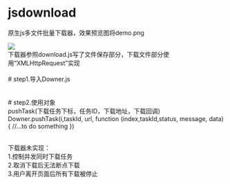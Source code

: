 # jsdownload
原生js多文件批量下载器，效果预览图将demo.png

<img src='https://raw.githubusercontent.com/lambertlei/jsdownload/main/demo.png'/>

<br/>
下载器参照download.js写了文件保存部分，下载文件部分使用“XMLHttpRequest”实现

<br/>
<br/>
# step1.导入Downer.js<br/>
<script type="application/javascript" src="Downer.js"></script><br/>

<br/>
# step2.使用对象<br/>
pushTask(下载任务下标，任务ID，下载地址，下载回调)<br/>
Downer.pushTask(i,taskId, url, function (index,taskId,status, message, data) {
  //...to do something
})
<br/>
<br/>

下载器未实现：<br/>
1.控制并发同时下载任务<br/>
2.取消下载后无法断点下载<br/>
3.用户离开页面后所有下载被停止<br/>
